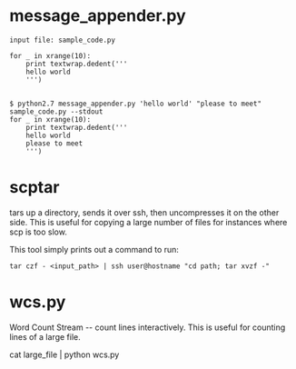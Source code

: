 message_appender.py
===================

    input file: sample_code.py

    for _ in xrange(10):
        print textwrap.dedent('''
        hello world
        ''')


    $ python2.7 message_appender.py 'hello world' "please to meet" sample_code.py --stdout
    for _ in xrange(10):
        print textwrap.dedent('''
        hello world
        please to meet
        ''')

scptar
======

tars up a directory, sends it over ssh, then uncompresses it on the other side.
This is useful for copying a large number of files for instances where scp is too
slow.

This tool simply prints out a command to run:

    tar czf - <input_path> | ssh user@hostname "cd path; tar xvzf -"

wcs.py
======

Word Count Stream -- count lines interactively. This is useful for counting lines of a large file.

   cat large_file | python wcs.py
